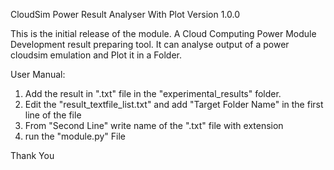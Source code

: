 CloudSim Power Result Analyser With Plot Version 1.0.0

This is the initial release of the module. A Cloud Computing Power Module Development result preparing tool.
It can analyse output of a power cloudsim emulation and Plot it in a Folder.


User Manual:

1. Add the result in ".txt" file in the "experimental_results" folder.
2. Edit the "result_textfile_list.txt" and add "Target Folder Name" in the first line of the file
3. From "Second Line" write name of the ".txt" file with extension
4. run the "module.py" File


Thank You
